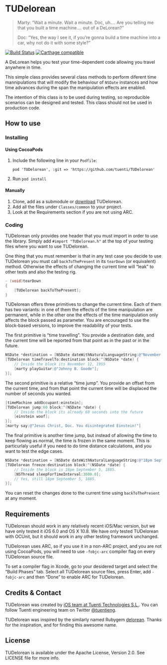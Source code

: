 # TUDelorean

> Marty:  “Wait a minute. Wait a minute. Doc, uh.…  Are you telling me that you built a time machine.… out of a DeLorean?”
>
> Doc:  “Yes, the way I see it, if you’re gonna build a time machine into a car, why not do it with some style?”

[![Build Status](https://travis-ci.org/vcorugedo/TUDelorean.svg?branch=master)](https://travis-ci.org/vcorugedo/TUDelorean)
[![Carthage compatible](https://img.shields.io/badge/Carthage-compatible-4BC51D.svg?style=flat)](https://github.com/Carthage/Carthage)

A DeLorean helps you test your time-dependent code allowing you travel anywhere
in time.

This simple class provides several class methods to perform diferent time
mannipulations that will modify the behaviour of `NSDate` instances
and how time advances during the span the manipulation effects are enabled.

The intention of this class is to be used during testing, so reproducible
scenarios can be designed and tested. This class should not be used in
production code.

## How to use

### Installing

#### Using CocoaPods

1. Include the following line in your `Podfile`:
   ```
   pod 'TUDelorean', :git => 'https://github.com/tuenti/TUDelorean'
   ```
2. Run `pod install`

#### Manually

1. Clone, add as a submodule or [download](https://github.com/tuenti/TUDelorean/zipball/master) TUDelorean.
2. Add all the files under `Classes/common` to your project.
3. Look at the Requirements section if you are not using ARC.

### Coding

TUDelorean only provides one header that you must import in order to use the
library. Simply add `#import "TUDelorean.h"` at the top of your testing files
where you want to use TUDelorean.

One thing that you must remember is that in any test case you decide to use
TUDelorean you must call `backToThePresent` in its `tearDown` (or equivalent)
method. Otherwise the effects of changing the current time will “leak” to other
tests and also the testing rig.

``` objective-c
- (void)tearDown
{
    [TUDelorean backToThePresent];
}
```

TUDelorean offers three primitives to change the current time. Each of them has
two variants: in one of them the effects of the time manipulation are permanent,
while in the other one the effects of the time manipulation only affects the
block passed as parameter. You are encouraged to use the block-based versions,
to improve the readability of your tests.

The first primitive is “time travelling”. You provide a destination date, and
the current time will be reported from that point as in the past or in the
future.

``` objective-c
NSDate *destination = [NSDate dateWithNaturalLanguageString:@"November 12, 1955"];
[TUDelorean timeTravelTo:destination block:^(NSDate *date) {
    // Inside the block its November 12, 1955
    [marty playGuitar:@"Johnny B. Goode"];
}];
```

The second primitive is a relative “time jump”. You provide an offset from the
current time, and from that point the current time will be displaced the number
of seconds you wanted.

``` objective-c
[timeMachine addOccupant:einstein];
[TUDelorean jump:60 block:^(NSDate *date) {
    // Inside the block its already 60 seconds into the future
    [einstein woof];
}];
[marty say:@"Jesus Christ, Doc. You disintegrated Einstein!"]
```

The final primitive is another time jump, but instead of allowing the time to
keep flowing as normal, the time is frozen in the same moment. This is
particurlaly useful if you need to do time distance calculations, and you want
to test the edge cases.

``` objective-c
NSDate *destination = [NSDate dateWithNaturalLanguageString:@"18pm September 5, 1885"];
[TUDelorean freeze:destination block:^(NSDate *date) {
    // Inside the block is 18pm September 5, 1885.
    [NSThread sleepForTimeInterval:3600.0];
    // Yes, still 18pm September 5, 1885.
}];
```

You can reset the changes done to the current time using `backToThePresent` at
any moment.

## Requirements

TUDelorean should work in any relatively recent iOS/Mac version, but we have
only tested it iOS 6.0 and OS X 10.8. We have only tested TUDelorean with
OCUnit, but it should work in any other testing framework unchanged.

TUDelorean uses ARC, so if you use it in a non-ARC project, and you are not
using CocoaPods, you will need to use `-fobjc-arc` compiler flag on every
TUDelorean source file.

To set a compiler flag in Xcode, go to your desidered target and select the
“Build Phases” tab. Select all TUDelorean source files, press Enter,
add `-fobjc-arc` and then “Done” to enable ARC for TUDelorean.

## Credits & Contact

TUDelorean was created by [iOS team at Tuenti Technologies S.L.](http://github.com/tuenti).
You can follow Tuenti engineering team on Twitter [@tuentieng](http://twitter.com/tuentieng).

TUDelorean was inspired by the similarly named Rubygem [delorean](https://github.com/bebanjo/delorean).
Thanks for the inspiration, and for finding this awesome name.

## License

TUDelorean is available under the Apache License, Version 2.0. See LICENSE file
for more info.
